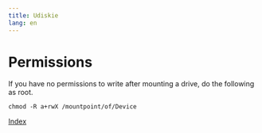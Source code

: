 ```yaml
---
title: Udiskie
lang: en
---
```


# Permissions

If you have no permissions to write after mounting a drive, do the
following as root.

`chmod -R a+rwX /mountpoint/of/Device`

[Index](index.md)
